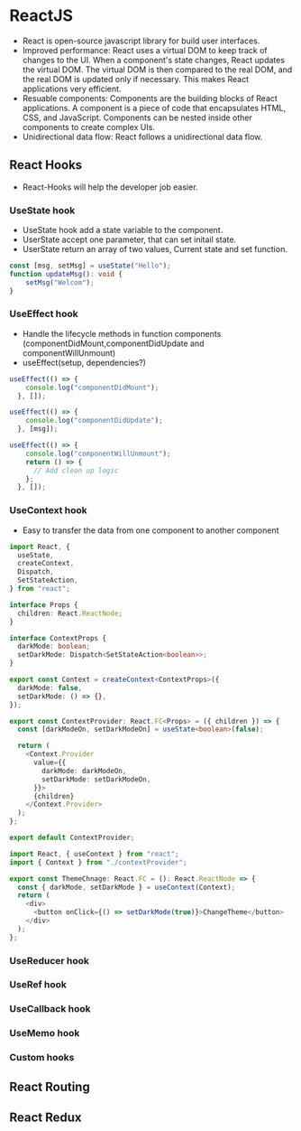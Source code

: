 # ReactJS
- React is open-source javascript library for build user interfaces.
- Improved performance: React uses a virtual DOM to keep track of changes to the UI. When a component's state changes, React updates the virtual DOM. The virtual DOM is then compared to the real DOM, and the real DOM is updated only if necessary. This makes React applications very efficient.
- Resuable components: Components are the building blocks of React applications. A component is a piece of code that encapsulates HTML, CSS, and JavaScript. Components can be nested inside other components to create complex UIs.
- Unidirectional data flow: React follows a unidirectional data flow.

## React Hooks
- React-Hooks will help the developer job easier.
### UseState hook
- UseState hook add a state variable to the component.
- UserState accept one parameter, that can set initail state.
- UserState return an array of two values, Current state and set function.
```typescript
const [msg, setMsg] = useState("Hello");
function updateMsg(): void {
    setMsg("Welcom");
}
```
### UseEffect hook
- Handle the lifecycle methods in function components (componentDidMount,componentDidUpdate and componentWillUnmount)
- useEffect(setup, dependencies?)
```typescript
useEffect(() => {
    console.log("componentDidMount");
  }, []);

useEffect(() => {
    console.log("componentDidUpdate");
  }, [msg]);

useEffect(() => {
    console.log("componentWillUnmount");
    return () => {
      // Add clean up logic
    };
  }, []);
```
### UseContext hook
- Easy to transfer the data from one component to another component
```typescript
import React, {
  useState,
  createContext,
  Dispatch,
  SetStateAction,
} from "react";

interface Props {
  children: React.ReactNode;
}

interface ContextProps {
  darkMode: boolean;
  setDarkMode: Dispatch<SetStateAction<boolean>>;
}

export const Context = createContext<ContextProps>({
  darkMode: false,
  setDarkMode: () => {},
});

export const ContextProvider: React.FC<Props> = ({ children }) => {
  const [darkModeOn, setDarkModeOn] = useState<boolean>(false);

  return (
    <Context.Provider
      value={{
        darkMode: darkModeOn,
        setDarkMode: setDarkModeOn,
      }}>
      {children}
    </Context.Provider>
  );
};

export default ContextProvider;

import React, { useContext } from "react";
import { Context } from "./contextProvider";

export const ThemeChnage: React.FC = (): React.ReactNode => {
  const { darkMode, setDarkMode } = useContext(Context);
  return (
    <div>
      <button onClick={() => setDarkMode(true)}>ChangeTheme</button>
    </div>
  );
};

```

### UseReducer hook
### UseRef hook
### UseCallback hook
### UseMemo hook
### Custom hooks

## React Routing

## React Redux
